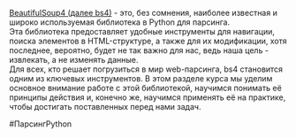 [BeautifulSoup4 (далее bs4)](https://www.crummy.com/software/BeautifulSoup/bs4/doc/ "Модуль BeautifulSoup4 в Python, разбор HTML.") - это, без сомнения, наиболее известная и широко используемая библиотека в Python для парсинга.  
Эта библиотека предоставляет удобные инструменты для навигации, поиска элементов в HTML-структуре, а также для их модификации, хотя последнее, вероятно, будет не так важно для нас, ведь наша цель - извлекать, а не изменять данные.  
Для всех, кто решает погрузиться в мир web-парсинга, bs4 становится одним из ключевых инструментов. В этом разделе курса мы уделим основное внимание работе с этой библиотекой, научимся понимать её принципы действия и, конечно же, научимся применять её на практике, чтобы достигать поставленных перед нами задач.

#ПарсингPython 